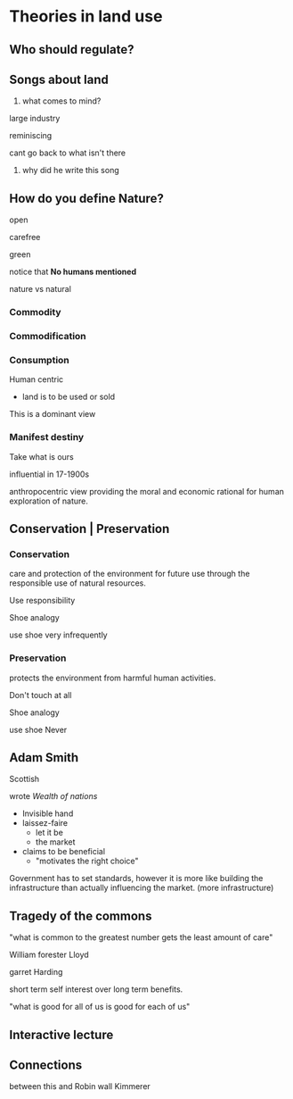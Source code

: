# Theories in land use

## Who should regulate?

## Songs about land

1. what comes to mind?

large industry

reminiscing

cant go back to what isn't there

1. why did he write this song

## How do you define Nature?

open

carefree

green

 notice that **No humans mentioned**

nature vs natural

### Commodity

### Commodification

### Consumption

Human centric

* land is to be used or sold

This is a dominant view

### Manifest destiny

Take what is ours

influential in 17-1900s

anthropocentric view providing the moral and economic rational for human exploration of nature.

## Conservation | Preservation

### Conservation

care and protection of the environment for future use through the responsible use of natural resources.

Use responsibility

Shoe analogy

use shoe very infrequently

### Preservation

protects the environment from harmful human activities.

Don't touch at all

Shoe analogy

use shoe Never

## Adam Smith

Scottish

wrote *Wealth of nations*

* Invisible hand
* laissez-faire
  * let it be
  * the market
* claims to be beneficial
  * "motivates the right choice"

Government has to set standards, however it is more like building the infrastructure than actually influencing the market. (more infrastructure)

## Tragedy of the commons

"what is common to the greatest number gets the least amount of care"

William forester Lloyd

garret Harding

short term self interest over long term benefits.

"what is good for all of us is good for each of us"

## Interactive lecture

## Connections

between this and Robin wall Kimmerer

